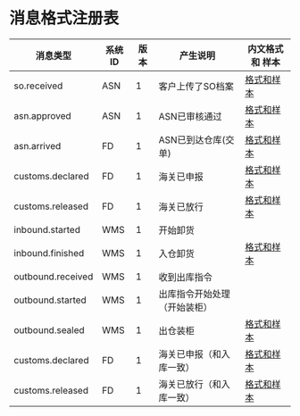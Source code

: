 # 消息格式注册表

| 消息类型          | 系统ID | 版本 | 产生说明                     | 内文格式 和 样本                         |
|-------------------|--------|------|------------------------------|------------------------------------------|
| so.received       | ASN    | 1    | 客户上传了SO档案             | [格式和样本](so.received/README.md)      |
| asn.approved      | ASN    | 1    | ASN已审核通过                | [格式和样本](asn.approved/README.md)     |
| asn.arrived       | FD     | 1    | ASN已到达仓库(交单)          | [格式和样本](asn.arrived/README.md)      |
| customs.declared  | FD     | 1    | 海关已申报                   | [格式和样本](customs.declared/README.md) |
| customs.released  | FD     | 1    | 海关已放行                   | [格式和样本](customs.released/README.md) |
| inbound.started   | WMS    | 1    | 开始卸货                     |                                          |
| inbound.finished  | WMS    | 1    | 入仓卸货                     | [格式和样本](inbound.finished/README.md)  |
| outbound.received | WMS    | 1    | 收到出库指令                 |                                          |
| outbound.started  | WMS    | 1    | 出库指令开始处理（开始装柜） |                                          |
| outbound.sealed   | WMS    | 1    | 出仓装柜                    | [格式和样本](outbound.sealed/README.md)  |
| customs.declared  | FD     | 1    | 海关已申报（和入库一致）     | [格式和样本](customs.declared/README.md) |
| customs.released  | FD     | 1    | 海关已放行（和入库一致）     | [格式和样本](customs.released/README.md) |
